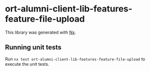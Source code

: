 # ort-alumni-client-lib-features-feature-file-upload

This library was generated with [Nx](https://nx.dev).

## Running unit tests

Run `nx test ort-alumni-client-lib-features-feature-file-upload` to execute the unit tests.
